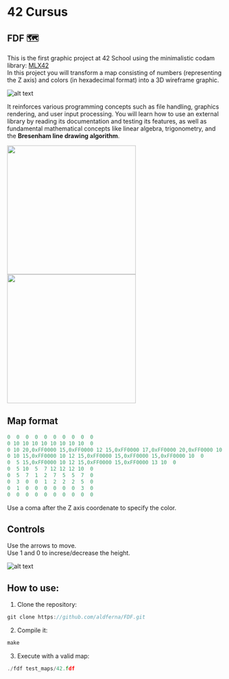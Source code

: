 # 42 Cursus

## FDF 🗺
This is the first graphic project at 42 School using the minimalistic codam library: [MLX42](https://github.com/codam-coding-college/MLX42)  
In this project you will transform a map consisting of numbers (representing the Z axis) and colors (in hexadecimal format) into a 3D wireframe graphic.  

![alt text](https://user-images.githubusercontent.com/21006147/190404961-988cedf9-bed6-417f-bed3-eb5dc2b7afda.png)

It reinforces various programming concepts such as file handling, graphics rendering, and user input processing. You will learn how to use an external library by reading its documentation and testing its features, as well as fundamental mathematical concepts like linear algebra, trigonometry, and the **Bresenham line drawing algorithm**.  

<p float="left">
  <img src="https://miro.medium.com/v2/resize:fit:1400/1*l552tTR3_ywont4BRuU3lQ.png" width="300" />
  <img src="https://miro.medium.com/v2/resize:fit:1400/format:webp/0*dt0w0ps7mLeqPG9U.gif" width="300" />
</p>

## Map format
```c
0  0  0  0  0  0  0  0  0  0
0 10 10 10 10 10 10 10 10  0
0 10 20,0xFF0000 15,0xFF0000 12 15,0xFF0000 17,0xFF0000 20,0xFF0000 10  0
0 10 15,0xFF0000 10 12 15,0xFF0000 15,0xFF0000 15,0xFF0000 10  0
0  5 15,0xFF0000 10 12 15,0xFF0000 15,0xFF0000 13 10  0
0  5 10  5  7 12 12 12 10  0
0  5  7  1  2  7  5  5  7  0
0  3  0  0  1  2  2  2  5  0
0  1  0  0  0  0  0  0  3  0
0  0  0  0  0  0  0  0  0  0
```

Use a coma after the Z axis coordenate to specify the color.  

## Controls
Use the arrows to move.  
Use 1 and 0 to increse/decrease the height. 

![alt text](https://miro.medium.com/v2/resize:fit:916/format:webp/1*1erLSI8XPlNmkhvz0LvFqQ.gif)

## How to use:
1. Clone the repository:
```c
git clone https://github.com/aldferna/FDF.git
```
2. Compile it:
```c
make
```
3. Execute with a valid map:
```c
./fdf test_maps/42.fdf
```

